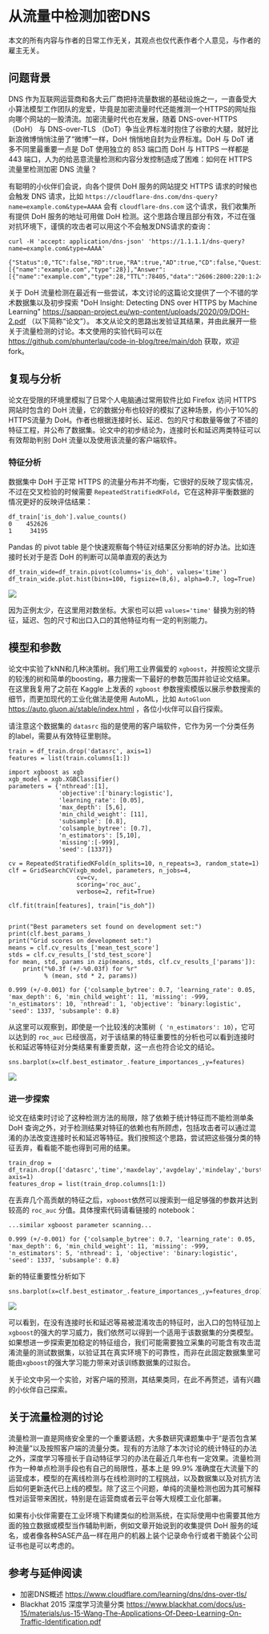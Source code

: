 # 从流量中检测加密DNS

本文的所有内容与作者的日常工作无关，其观点也仅代表作者个人意见，与作者的雇主无关。

## 问题背景

DNS 作为互联网运营商和各大云厂商把持流量数据的基础设施之一，一直备受大小算法模型工作团队的宠爱，毕竟是加密流量时代还能推测一个HTTPS的网址指向哪个网站的一股清流。加密流量时代也在发展，随着 DNS-over-HTTPS （DoH） 与 DNS-over-TLS （DoT）争当业界标准时抱住了谷歌的大腿，就好比新浪微博悄悄注册了“微博”一样，DoH 悄悄地自封为业界标准。DoH 与 DoT 诸多不同里最重要一点是 DoT 使用独立的 853 端口而 DoH 与 HTTPS 一样都是 443 端口，人为的给恶意流量检测和内容分发控制造成了困难：如何在 HTTPS 流量里检测加密 DNS 流量？

有聪明的小伙伴们会说，向各个提供 DoH 服务的网站提交 HTTPS 请求的时候也会触发 DNS 请求，比如 `https://cloudflare-dns.com/dns-query?name=example.com&type=AAAA` 会有 `cloudflare-dns.com` 这个请求，我们收集所有提供 DoH 服务的地址可用做 DoH 检测。这个思路合理且部分有效，不过在强对抗环境下，谨慎的攻击者可以用这个不会触发DNS请求的查询：

```
curl -H 'accept: application/dns-json' 'https://1.1.1.1/dns-query?name=example.com&type=AAAA'

{"Status":0,"TC":false,"RD":true,"RA":true,"AD":true,"CD":false,"Question":[{"name":"example.com","type":28}],"Answer":[{"name":"example.com","type":28,"TTL":78405,"data":"2606:2800:220:1:248:1893:25c8:1946"}]}%
```

关于 DoH 流量检测在最近有一些尝试，本文讨论的这篇论文提供了一个不错的学术数据集以及初步探索
"DoH Insight: Detecting DNS over HTTPS by Machine Learning" <https://sappan-project.eu/wp-content/uploads/2020/09/DOH-2.pdf> （以下简称“论文”）。 本文从论文的思路出发验证其结果，并由此展开一些关于流量检测的讨论。本文使用的实验代码可以在 <https://github.com/phunterlau/code-in-blog/tree/main/doh>  获取，欢迎 fork。

## 复现与分析

论文在受限的环境里模拟了日常个人电脑通过常用软件比如 Firefox 访问 HTTPS 网站时包含的 DoH 流量，它的数据分布也较好的模拟了这种场景，约小于10%的HTTPS流量为 DoH。作者也根据连接时长、延迟、包的尺寸和数量等做了不错的特征工程，并公布了数据集。论文中的初步结论为，连接时长和延迟两类特征可以有效帮助判别 DoH 流量以及使用该流量的客户端软件。

### 特征分析

数据集中 DoH 于正常 HTTPS 的流量分布并不均衡，它很好的反映了现实情况，不过在交叉检验的时候需要 `RepeatedStratifiedKFold`，它在这种非平衡数据的情况更好的反映评估结果：

```
df_train['is_doh'].value_counts()
0    452626
1     34195
```
Pandas 的 pivot table 是个快速观察每个特征对结果区分影响的好办法。比如连接时长对于是否 DoH 的判断可以简单直观的表达为

```
df_train_wide=df_train.pivot(columns='is_doh', values='time')
df_train_wide.plot.hist(bins=100, figsize=(8,6), alpha=0.7, log=True)
```
![](/images/doh_fig_output_7_1.png)

因为正例太少，在这里用对数坐标。大家也可以把 `values='time'` 替换为别的特征，延迟、包的尺寸和出口入口的其他特征均有一定的判别能力。

## 模型和参数

论文中实验了kNN和几种决策树。我们用工业界偏爱的 `xgboost`，并按照论文提示的较浅的树和简单的boosting，暴力搜索一下最好的参数范围并验证论文结果。在这里我复用了之前在 Kaggle 上发表的 `xgboost` 参数搜索模版以展示参数搜索的细节，而更加现代的工业化做法是使用 AutoML，比如 `AutoGluon` <https://auto.gluon.ai/stable/index.html> ，各位小伙伴可以自行探索。

请注意这个数据集的 `datasrc` 指的是使用的客户端软件，它作为另一个分类任务的label，需要从有效特征里剔除。

```
train = df_train.drop('datasrc', axis=1)
features = list(train.columns[1:])

import xgboost as xgb
xgb_model = xgb.XGBClassifier()
parameters = {'nthread':[1],
              'objective':['binary:logistic'],
              'learning_rate': [0.05], 
              'max_depth': [5,6],
              'min_child_weight': [11],
              'subsample': [0.8],
              'colsample_bytree': [0.7],
              'n_estimators': [5,10],
              'missing':[-999],
              'seed': [1337]}

cv = RepeatedStratifiedKFold(n_splits=10, n_repeats=3, random_state=1)
clf = GridSearchCV(xgb_model, parameters, n_jobs=4, 
                   cv=cv, 
                   scoring='roc_auc',
                   verbose=2, refit=True)

clf.fit(train[features], train["is_doh"])


print("Best parameters set found on development set:")
print(clf.best_params_)
print("Grid scores on development set:")
means = clf.cv_results_['mean_test_score']
stds = clf.cv_results_['std_test_score']
for mean, std, params in zip(means, stds, clf.cv_results_['params']):
    print("%0.3f (+/-%0.03f) for %r"
          % (mean, std * 2, params))
          
0.999 (+/-0.001) for {'colsample_bytree': 0.7, 'learning_rate': 0.05, 'max_depth': 6, 'min_child_weight': 11, 'missing': -999, 'n_estimators': 10, 'nthread': 1, 'objective': 'binary:logistic', 'seed': 1337, 'subsample': 0.8}

```
从这里可以观察到，即使是一个比较浅的决策树（` 'n_estimators': 10`），它可以达到的 `roc_auc` 已经很高，对于该结果的特征重要性的分析也可以看到连接时长和延迟等特征对分类结果有重要贡献，这一点也符合论文的结论。

```
sns.barplot(x=clf.best_estimator_.feature_importances_,y=features)
```
![](/images/doh_fig_output_15_1.png)

### 进一步探索

论文在结束时讨论了这种检测方法的局限，除了依赖于统计特征而不能检测单条 DoH 查询之外，对于检测结果对特征的依赖也有所顾虑，包括攻击者可以通过混淆的办法改变连接时长和延迟等特征。我们按照这个思路，尝试把这些强分类的特征丢弃，看看能不能也得到可用的结果。

```
train_drop = df_train.drop(['datasrc','time','maxdelay','avgdelay','mindelay','bursts','fazzel'], axis=1)
features_drop = list(train_drop.columns[1:])
```
在丢弃几个高贡献的特征之后，`xgboost`依然可以搜索到一组足够强的参数并达到较高的 `roc_auc` 分值。具体搜索代码请看链接的 notebook：

```
...similar xgboost parameter scanning...

0.999 (+/-0.001) for {'colsample_bytree': 0.7, 'learning_rate': 0.05, 'max_depth': 6, 'min_child_weight': 11, 'missing': -999, 'n_estimators': 5, 'nthread': 1, 'objective': 'binary:logistic', 'seed': 1337, 'subsample': 0.8}
```
新的特征重要性分析如下

```
sns.barplot(x=clf.best_estimator_.feature_importances_,y=features_drop)
```
![](/images/doh_fig_output_20_1.png)

可以看到，在没有连接时长和延迟等易被混淆攻击的特征时，出入口的包特征加上`xgboost`的强大的学习威力，我们依然可以得到一个适用于该数据集的分类模型。如果想进一步探索更加稳定的特征组合，我们可能需要独立采集的可能含有攻击混淆流量的测试数据集，以验证其在真实环境下的可靠性，而非在此固定数据集里可能由`xgboost`的强大学习能力带来对该训练数据集的过拟合。

关于论文中另一个实验，对客户端的预测，其结果类同，在此不再赘述，请有兴趣的小伙伴自己探索。

## 关于流量检测的讨论

流量检测一直是网络安全里的一个重要话题，大多数研究课题集中于“是否包含某种流量”以及按照客户端的流量分类。现有的方法除了本次讨论的统计特征的办法之外，深度学习等擅长于自动特征学习的办法在最近几年也有一定效果。流量检测作为一种单点检测手段也有自己的局限性，基本上是 99.9% 准确度在大流量下的运营成本，模型的在离线检测与在线检测时的工程挑战，以及数据集以及对抗方法后如何更新迭代已上线的模型。除了这三个问题，单纯的流量检测也因为其可解释性对运营带来困扰，特别是在运营商或者云平台等大规模工业化部署。

如果有小伙伴需要在工业环境下构建类似的检测系统，在实际使用中也需要其他方面的独立数据或模型当作辅助判断，例如文章开始说到的收集提供 DoH 服务的域名，或者像各种SASE产品一样在用户的机器上装个记录命令行或者干脆装个公司证书也是可以考虑的。

## 参考与延伸阅读

* 加密DNS概述 <https://www.cloudflare.com/learning/dns/dns-over-tls/>
* Blackhat 2015 深度学习流量分类 <https://www.blackhat.com/docs/us-15/materials/us-15-Wang-The-Applications-Of-Deep-Learning-On-Traffic-Identification.pdf>